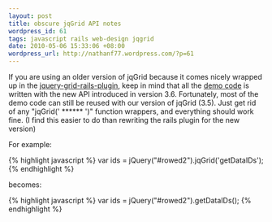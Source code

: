 ```yaml
---
layout: post
title: obscure jqGrid API notes
wordpress_id: 61
tags: javascript rails web-design jqgrid
date: 2010-05-06 15:33:06 +08:00
wordpress_url: http://nathanf77.wordpress.com/?p=61
---
```

If you are using an older version of jqGrid because it comes nicely wrapped up in the
<a href="http://www.2dconcept.com/jquery-grid-rails-plugin">jquery-grid-rails-plugin</a>,
keep in mind that all the <a href="http://trirand.com/blog/jqgrid/jqgrid.html">demo code</a>
is written with the new API introduced in version 3.6.
Fortunately, most of the demo code can still be reused with our version of jqGrid (3.5).
Just get rid of any "jqGrid(' ****** ')" function wrappers, and everything should work fine.
(I find this easier to do than rewriting the rails plugin for the new version)

For example:

{% highlight javascript %}
var ids = jQuery("#rowed2").jqGrid('getDataIDs');
{% endhighlight %}

becomes:

{% highlight javascript %}
var ids = jQuery("#rowed2").getDataIDs();
{% endhighlight %}

